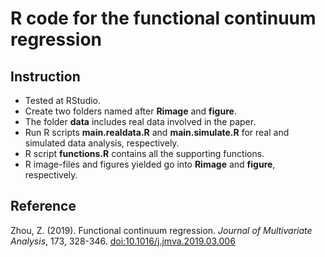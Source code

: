 # R code for the functional continuum regression
## Instruction
- Tested at RStudio. 
- Create two folders named after **Rimage** and **figure**.
- The folder **data** includes real data involved in the paper.
- Run R scripts **main.realdata.R** and **main.simulate.R** for real and simulated data analysis, respectively. 
- R script **functions.R** contains all the supporting functions.
- R image-files and figures yielded go into **Rimage** and **figure**, respectively.

## Reference 
Zhou, Z. (2019). Functional continuum regression. *Journal of Multivariate Analysis*, 173, 328-346. 
[doi:10.1016/j.jmva.2019.03.006](http://dx.doi.org/10.1016/j.jmva.2019.03.006)
